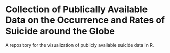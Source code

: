 # Collection of Publically Available Data on the Occurrence and Rates of Suicide around the Globe
A repository for the visualization of publicly available suicide data in R. 
